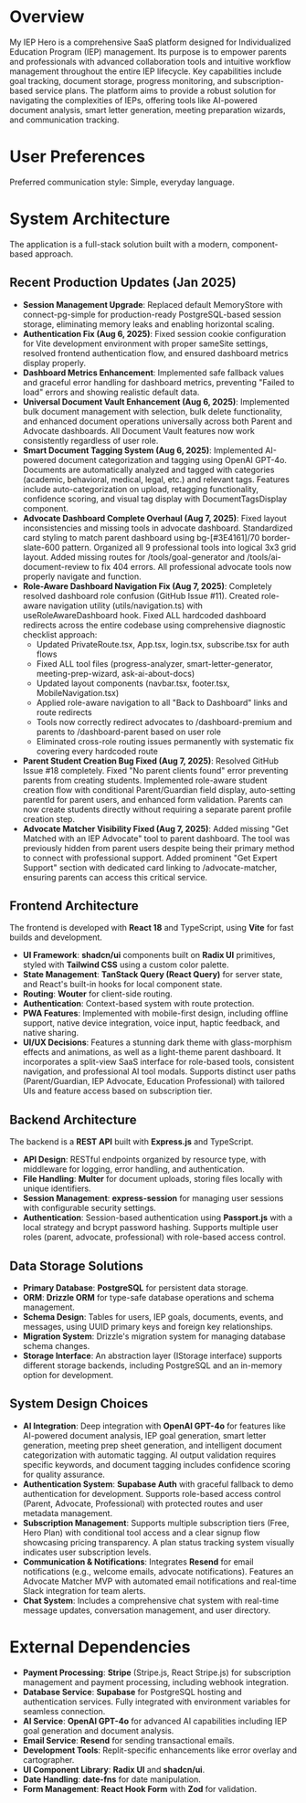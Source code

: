 # Overview
My IEP Hero is a comprehensive SaaS platform designed for Individualized Education Program (IEP) management. Its purpose is to empower parents and professionals with advanced collaboration tools and intuitive workflow management throughout the entire IEP lifecycle. Key capabilities include goal tracking, document storage, progress monitoring, and subscription-based service plans. The platform aims to provide a robust solution for navigating the complexities of IEPs, offering tools like AI-powered document analysis, smart letter generation, meeting preparation wizards, and communication tracking.

# User Preferences
Preferred communication style: Simple, everyday language.

# System Architecture
The application is a full-stack solution built with a modern, component-based approach.

## Recent Production Updates (Jan 2025)
- **Session Management Upgrade**: Replaced default MemoryStore with connect-pg-simple for production-ready PostgreSQL-based session storage, eliminating memory leaks and enabling horizontal scaling.
- **Authentication Fix (Aug 6, 2025)**: Fixed session cookie configuration for Vite development environment with proper sameSite settings, resolved frontend authentication flow, and ensured dashboard metrics display properly.
- **Dashboard Metrics Enhancement**: Implemented safe fallback values and graceful error handling for dashboard metrics, preventing "Failed to load" errors and showing realistic default data.
- **Universal Document Vault Enhancement (Aug 6, 2025)**: Implemented bulk document management with selection, bulk delete functionality, and enhanced document operations universally across both Parent and Advocate dashboards. All Document Vault features now work consistently regardless of user role.
- **Smart Document Tagging System (Aug 6, 2025)**: Implemented AI-powered document categorization and tagging using OpenAI GPT-4o. Documents are automatically analyzed and tagged with categories (academic, behavioral, medical, legal, etc.) and relevant tags. Features include auto-categorization on upload, retagging functionality, confidence scoring, and visual tag display with DocumentTagsDisplay component.
- **Advocate Dashboard Complete Overhaul (Aug 7, 2025)**: Fixed layout inconsistencies and missing tools in advocate dashboard. Standardized card styling to match parent dashboard using bg-[#3E4161]/70 border-slate-600 pattern. Organized all 9 professional tools into logical 3x3 grid layout. Added missing routes for /tools/goal-generator and /tools/ai-document-review to fix 404 errors. All professional advocate tools now properly navigate and function.
- **Role-Aware Dashboard Navigation Fix (Aug 7, 2025)**: Completely resolved dashboard role confusion (GitHub Issue #11). Created role-aware navigation utility (utils/navigation.ts) with useRoleAwareDashboard hook. Fixed ALL hardcoded dashboard redirects across the entire codebase using comprehensive diagnostic checklist approach:
  * Updated PrivateRoute.tsx, App.tsx, login.tsx, subscribe.tsx for auth flows
  * Fixed ALL tool files (progress-analyzer, smart-letter-generator, meeting-prep-wizard, ask-ai-about-docs)
  * Updated layout components (navbar.tsx, footer.tsx, MobileNavigation.tsx)
  * Applied role-aware navigation to all "Back to Dashboard" links and route redirects
  * Tools now correctly redirect advocates to /dashboard-premium and parents to /dashboard-parent based on user role
  * Eliminated cross-role routing issues permanently with systematic fix covering every hardcoded route
- **Parent Student Creation Bug Fixed (Aug 7, 2025)**: Resolved GitHub Issue #18 completely. Fixed "No parent clients found" error preventing parents from creating students. Implemented role-aware student creation flow with conditional Parent/Guardian field display, auto-setting parentId for parent users, and enhanced form validation. Parents can now create students directly without requiring a separate parent profile creation step.
- **Advocate Matcher Visibility Fixed (Aug 7, 2025)**: Added missing "Get Matched with an IEP Advocate" tool to parent dashboard. The tool was previously hidden from parent users despite being their primary method to connect with professional support. Added prominent "Get Expert Support" section with dedicated card linking to /advocate-matcher, ensuring parents can access this critical service.

## Frontend Architecture
The frontend is developed with **React 18** and TypeScript, using **Vite** for fast builds and development.
- **UI Framework**: **shadcn/ui** components built on **Radix UI** primitives, styled with **Tailwind CSS** using a custom color palette.
- **State Management**: **TanStack Query (React Query)** for server state, and React's built-in hooks for local component state.
- **Routing**: **Wouter** for client-side routing.
- **Authentication**: Context-based system with route protection.
- **PWA Features**: Implemented with mobile-first design, including offline support, native device integration, voice input, haptic feedback, and native sharing.
- **UI/UX Decisions**: Features a stunning dark theme with glass-morphism effects and animations, as well as a light-theme parent dashboard. It incorporates a split-view SaaS interface for role-based tools, consistent navigation, and professional AI tool modals. Supports distinct user paths (Parent/Guardian, IEP Advocate, Education Professional) with tailored UIs and feature access based on subscription tier.

## Backend Architecture
The backend is a **REST API** built with **Express.js** and TypeScript.
- **API Design**: RESTful endpoints organized by resource type, with middleware for logging, error handling, and authentication.
- **File Handling**: **Multer** for document uploads, storing files locally with unique identifiers.
- **Session Management**: **express-session** for managing user sessions with configurable security settings.
- **Authentication**: Session-based authentication using **Passport.js** with a local strategy and bcrypt password hashing. Supports multiple user roles (parent, advocate, professional) with role-based access control.

## Data Storage Solutions
- **Primary Database**: **PostgreSQL** for persistent data storage.
- **ORM**: **Drizzle ORM** for type-safe database operations and schema management.
- **Schema Design**: Tables for users, IEP goals, documents, events, and messages, using UUID primary keys and foreign key relationships.
- **Migration System**: Drizzle's migration system for managing database schema changes.
- **Storage Interface**: An abstraction layer (IStorage interface) supports different storage backends, including PostgreSQL and an in-memory option for development.

## System Design Choices
- **AI Integration**: Deep integration with **OpenAI GPT-4o** for features like AI-powered document analysis, IEP goal generation, smart letter generation, meeting prep sheet generation, and intelligent document categorization with automatic tagging. AI output validation requires specific keywords, and document tagging includes confidence scoring for quality assurance.
- **Authentication System**: **Supabase Auth** with graceful fallback to demo authentication for development. Supports role-based access control (Parent, Advocate, Professional) with protected routes and user metadata management.
- **Subscription Management**: Supports multiple subscription tiers (Free, Hero Plan) with conditional tool access and a clear signup flow showcasing pricing transparency. A plan status tracking system visually indicates user subscription levels.
- **Communication & Notifications**: Integrates **Resend** for email notifications (e.g., welcome emails, advocate notifications). Features an Advocate Matcher MVP with automated email notifications and real-time Slack integration for team alerts.
- **Chat System**: Includes a comprehensive chat system with real-time message updates, conversation management, and user directory.

# External Dependencies
- **Payment Processing**: **Stripe** (Stripe.js, React Stripe.js) for subscription management and payment processing, including webhook integration.
- **Database Service**: **Supabase** for PostgreSQL hosting and authentication services. Fully integrated with environment variables for seamless connection.
- **AI Service**: **OpenAI GPT-4o** for advanced AI capabilities including IEP goal generation and document analysis.
- **Email Service**: **Resend** for sending transactional emails.
- **Development Tools**: Replit-specific enhancements like error overlay and cartographer.
- **UI Component Library**: **Radix UI** and **shadcn/ui**.
- **Date Handling**: **date-fns** for date manipulation.
- **Form Management**: **React Hook Form** with **Zod** for validation.